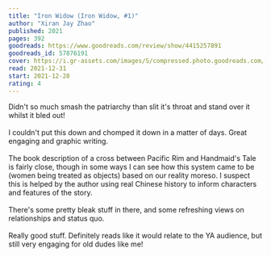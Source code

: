```yaml
---
title: "Iron Widow (Iron Widow, #1)"
author: "Xiran Jay Zhao"
published: 2021
pages: 392
goodreads: https://www.goodreads.com/review/show/4415257891
goodreads_id: 57876191
cover: https://i.gr-assets.com/images/S/compressed.photo.goodreads.com/books/1639127119l/57876191._SY475_.jpg
read: 2021-12-31
start: 2021-12-28
rating: 4
---
```


Didn't so much smash the patriarchy than slit it's throat and stand over it whilst it bled out!<br /><i></i><br />I couldn't put this down and chomped it down in a matter of days. Great engaging and graphic writing.<br /><br />The book description of a cross between Pacific Rim and Handmaid's Tale is fairly close, though in some ways I can see how this system came to be (women being treated as objects) based on our reality moreso. I suspect this is helped by the author using real Chinese history to inform characters and features of the story.<br /><br />There's some pretty bleak stuff in there, and some refreshing views on relationships and status quo.<br /><br />Really good stuff. Definitely reads like it would relate to the YA audience, but still very engaging for old dudes like me!
